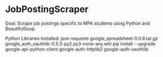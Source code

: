 # JobPostingScraper
Goal: Scrape job postings specific to MPA students using Python and BeautifulSoup.

Python Libraries Installed:
json
requests
google_spreadsheet-0.0.6.tar.gz
google_auth_oauthlib-0.5.3-py2.py3-none-any.whl
pip install --upgrade google-api-python-client google-auth-httplib2 google-auth-oauthlib
